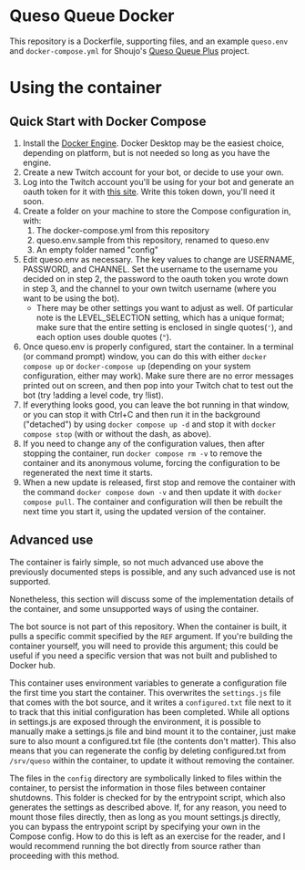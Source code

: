 # Queso Queue Docker

This repository is a Dockerfile, supporting files, and an example `queso.env`
and `docker-compose.yml` for Shoujo's [Queso Queue Plus][qqpgithub] project.

[qqpgithub]: https://github.com/ToransuShoujo/quesoqueue_plus

# Using the container

## Quick Start with Docker Compose

1. Install the [Docker Engine](https://docs.docker.com/engine/install/). Docker
   Desktop may be the easiest choice, depending on platform, but is not needed
   so long as you have the engine.
2. Create a new Twitch account for your bot, or decide to use your own.
3. Log into the Twitch account you'll be using for your bot and generate an
   oauth token for it with [this site](https://twitchapps.com/tmi/). Write this
   token down, you'll need it soon.
4. Create a folder on your machine to store the Compose configuration in, with:
   1. The docker-compose.yml from this repository
   2. queso.env.sample from this repository, renamed to queso.env
   3. An empty folder named "config"
5. Edit queso.env as necessary. The key values to change are USERNAME, PASSWORD,
   and CHANNEL. Set the username to the username you decided on in step 2, the
   password to the oauth token you wrote down in step 3, and the channel to your
   own twitch username (where you want to be using the bot).
   - There may be other settings you want to adjust as well. Of particular note
     is the LEVEL_SELECTION setting, which has a unique format; make sure that
     the entire setting is enclosed in single quotes(`'`), and each option uses
     double quotes (`"`).
6. Once queso.env is properly configured, start the container. In a terminal (or
   command prompt) window, you can do this with either `docker compose up` or
   `docker-compose up` (depending on your system configuration, either may work).
   Make sure there are no error messages printed out on screen, and then pop into
   your Twitch chat to test out the bot (try !adding a level code, try !list).
7. If everything looks good, you can leave the bot running in that window, or
   you can stop it with Ctrl+C and then run it in the background ("detached") by
   using `docker compose up -d` and stop it with `docker compose stop` (with or 
   without the dash, as above).
8. If you need to change any of the configuration values, then after stopping
   the container, run `docker compose rm -v` to remove the container and its
   anonymous volume, forcing the configuration to be regenerated the next time
   it starts.
9. When a new update is released, first stop and remove the container with the
   command `docker compose down -v` and then update it with `docker compose pull`.
   The container and configuration will then be rebuilt the next time you start
   it, using the updated version of the container.

## Advanced use

The container is fairly simple, so not much advanced use above the previously
documented steps is possible, and any such advanced use is not supported.

Nonetheless, this section will discuss some of the implementation details of the
container, and some unsupported ways of using the container.

The bot source is not part of this repository. When the container is built, it
pulls a specific commit specified by the `REF` argument. If you're building the
container yourself, you will need to provide this argument; this could be useful
if you need a specific version that was not built and published to Docker hub.

This container uses environment variables to generate a configuration file the
first time you start the container. This overwrites the `settings.js` file that
comes with the bot source, and it writes a `configured.txt` file next to it to
track that this initial configuration has been completed. While all options in
settings.js are exposed through the environment, it is possible to manually make
a settings.js file and bind mount it to the container, just make sure to also
mount a configured.txt file (the contents don't matter). This also means that
you can regenerate the config by deleting configured.txt from `/srv/queso` within
the container, to update it without removing the container.

The files in the `config` directory are symbolically linked to files within the
container, to persist the information in those files between container shutdowns.
This folder is checked for by the entrypoint script, which also generates the
settings as described above. If, for any reason, you need to mount those files
directly, then as long as you mount settings.js directly, you can bypass the
entrypoint script by specifying your own in the Compose config. How to do this
is left as an exercise for the reader, and I would recommend running the bot
directly from source rather than proceeding with this method.